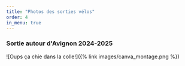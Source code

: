 ```yaml
---
title: "Photos des sorties vélos"
order: 4
in_menu: true
---
```

### **Sortie autour d'Avignon 2024-2025**

![Oups ça chie dans la colle!]({% link images/canva_montage.png %}) 